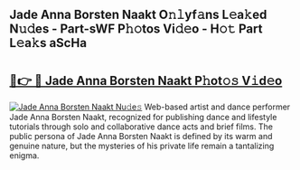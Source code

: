 ## Jade Anna Borsten Naakt O𝚗𝚕yf𝚊ns L𝚎a𝚔ed N𝚞𝚍es - Part-sWF P𝚑𝚘tos Vi𝚍𝚎o - H𝚘𝚝 Part L𝚎a𝚔s aScHa

# <h2><a href="http://kfcdz3.oniu.top/?m=Jade+Anna+Borsten+Naakt">🔗👉 🔴 Jade Anna Borsten Naakt P𝚑ot𝚘𝚜 V𝚒d𝚎o</a></h2>

[![Jade Anna Borsten Naakt Nu𝚍e𝚜](https://i.imgur.com/0qMVB7G.gif)](http://kfcdz3.oniu.top/?m=Jade+Anna+Borsten+Naakt)
Web-based artist and dance performer Jade Anna Borsten Naakt, recognized for publishing dance and lifestyle tutorials through solo and collaborative dance acts and brief films. The public persona of Jade Anna Borsten Naakt is defined by its warm and genuine nature, but the mysteries of his private life remain a tantalizing enigma.  

